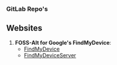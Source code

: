 ### GitLab Repo's

## Websites 

1. **FOSS-Alt for Google's FindMyDevice**: 
	- [FindMyDevice](https://gitlab.com/Nulide/findmydevice) 
	- [FindMyDeviceServer](https://gitlab.com/Nulide/findmydeviceserver) 


